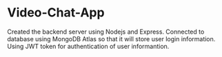 # Video-Chat-App



Created the backend server using Nodejs and Express. Connected to database using MongoDB Atlas so that it will store user login information. Using JWT token for authentication of user informantion.


